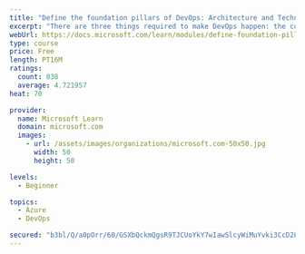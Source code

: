 ```yaml
---
title: "Define the foundation pillars of DevOps: Architecture and Technology"
excerpt: "There are three things required to make DevOps happen: the cultural component, tools and technology, and architecture. Discover the last two foundation pillars of DevOps, Architecture and Technology!"
webUrl: https://docs.microsoft.com/learn/modules/define-foundation-pillars/
type: course
price: Free
length: PT16M
ratings:
  count: 838
  average: 4.721957
heat: 70

provider:
  name: Microsoft Learn
  domain: microsoft.com
  images:
    - url: /assets/images/organizations/microsoft.com-50x50.jpg
      width: 50
      height: 50

levels:
  - Beginner

topics:
  - Azure
  - DevOps

secured: "b3bl/Q/a0pOrr/60/GSXbQckmQgsR9TJCUoYkY7wIawSlcyWiMuYvki3CcD28hf6Btq61MwtscVmJ9iw7EEeYLSCrkceE2EORFMR8+of9aCqpvPN3rr6f50Wo8VO5tFBYx4vEd9HbPHbkRouRDSYwms1wjznP066vXsVuYM0B7CV9LbdYsFof4xptvOaDdT6aiSZlrJ9ADJUIkITXIWDx9UKQWPprRJBVOU/JabsyqW04ji1yJzagw35Zn3gyRlmVSWRF3DuIcpjkWy2fAs61bRg3ffeBQR+VvJdBYhQ1Vt5KgEju0h/Bnm6xHzQrDZLrJywSYr7/sGskVnpDHTXqUhtGuI+JoqCsrJewO8IxZd/iTFGNrAsfiR68tLpqjRzCaW+Wmfo5PHXonkevzy/O3hHifIaCB15HClvkQzJUlI=;WVCZun0Q5XxCdfAepY9blQ=="
---
```


